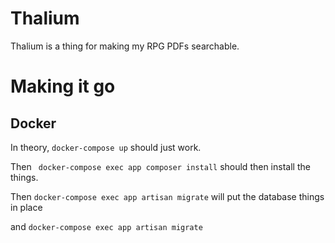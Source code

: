 # Thalium

Thalium is a thing for making my RPG PDFs searchable.

# Making it go

## Docker

In theory, `docker-compose up` should just work.

Then ` docker-compose exec app composer install` should then install the things.

Then `docker-compose exec app artisan migrate` will put the database things in place

and `docker-compose exec app artisan migrate`